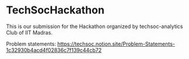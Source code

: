 # TechSocHackathon
This is our submission for the Hackathon organized by techsoc-analytics Club of IIT Madras.

Problem statements: https://techsoc.notion.site/Problem-Statements-1c32930b4acd4f02836c7f139c44cb72
